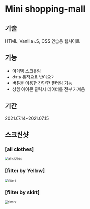 # Mini shopping-mall

## 기술

HTML, Vanilla JS, CSS 연습용 웹사이트

## 기능

- 아이템 스크롤링
- data 동적으로 받아오기
- 버튼을 이용한 간단한 필터링 기능
- 상점 아이콘 클릭시 데이터를 전부 가져옴

## 기간

2021.07.14~2021.07.15

## 스크린샷

### [all clothes]

<img src="https://user-images.githubusercontent.com/70184893/125744459-77b678f4-36e1-4c42-93b4-2a12559b15a7.JPG" alt="all clothes" style="zoom:67%;" />

### [filter by Yellow]


<img src="https://user-images.githubusercontent.com/70184893/125744677-83d8d95c-619e-4cc1-99c7-7a20415a3e94.JPG" alt="filter1" style="zoom:67%;" />



### [filter by skirt]

<img src="https://user-images.githubusercontent.com/70184893/125744704-8a434b17-9796-44b2-8268-b703f2935a9d.JPG" alt="filter2" style="zoom:67%;" />
